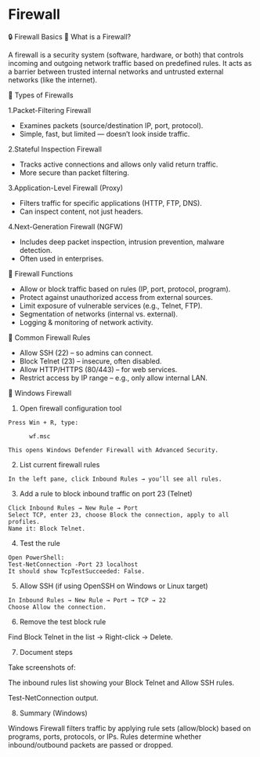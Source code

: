 # Firewall

🔒 Firewall Basics
🔹 What is a Firewall?

A firewall is a security system (software, hardware, or both) that controls incoming and outgoing network traffic based on predefined rules.
It acts as a barrier between trusted internal networks and untrusted external networks (like the internet).

🔹 Types of Firewalls

1.Packet-Filtering Firewall
  * Examines packets (source/destination IP, port, protocol).
  * Simple, fast, but limited — doesn’t look inside traffic.

2.Stateful Inspection Firewall
  * Tracks active connections and allows only valid return traffic.
  * More secure than packet filtering.

3.Application-Level Firewall (Proxy)
  * Filters traffic for specific applications (HTTP, FTP, DNS).
  * Can inspect content, not just headers.

4.Next-Generation Firewall (NGFW)
  * Includes deep packet inspection, intrusion prevention, malware detection.
  * Often used in enterprises.

🔹 Firewall Functions

  * Allow or block traffic based on rules (IP, port, protocol, program).
  * Protect against unauthorized access from external sources.
  * Limit exposure of vulnerable services (e.g., Telnet, FTP).
  * Segmentation of networks (internal vs. external).
  * Logging & monitoring of network activity.

🔹 Common Firewall Rules

  * Allow SSH (22) – so admins can connect.
  * Block Telnet (23) – insecure, often disabled.
  * Allow HTTP/HTTPS (80/443) – for web services.
  * Restrict access by IP range – e.g., only allow internal LAN.

🔹 Windows Firewall

  1. Open firewall configuration tool

    Press Win + R, type:

          wf.msc

    This opens Windows Defender Firewall with Advanced Security.

  2. List current firewall rules

    In the left pane, click Inbound Rules → you’ll see all rules.

  3. Add a rule to block inbound traffic on port 23 (Telnet)

    Click Inbound Rules → New Rule → Port
    Select TCP, enter 23, choose Block the connection, apply to all profiles.
    Name it: Block Telnet.

  4. Test the rule

    Open PowerShell:
    Test-NetConnection -Port 23 localhost
    It should show TcpTestSucceeded: False.

  5. Allow SSH (if using OpenSSH on Windows or Linux target)

    In Inbound Rules → New Rule → Port → TCP → 22
    Choose Allow the connection.

6. Remove the test block rule

Find Block Telnet in the list → Right-click → Delete.

7. Document steps

Take screenshots of:

The inbound rules list showing your Block Telnet and Allow SSH rules.

Test-NetConnection output.

8. Summary (Windows)

Windows Firewall filters traffic by applying rule sets (allow/block) based on programs, ports, protocols, or IPs. Rules determine whether inbound/outbound packets are passed or dropped.

